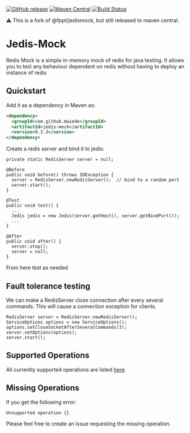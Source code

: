 [![GitHub release](https://img.shields.io/github/v/tag/mwiede/jedis-mock)](https://github.com/mwiede/jedis-mock/releases/latest)
[![Maven Central](https://maven-badges.herokuapp.com/maven-central/com.github.mwiede/jedis-mock/badge.svg)](https://maven-badges.herokuapp.com/maven-central/com.github.mwiede/jedis-mock)
[![Build Status](https://api.travis-ci.org/mwiede/jedis-mock.svg?branch=master)](https://travis-ci.org/mwiede/jedis-mock)

:warning: This is a fork of @fppt/jedismock, but still released to maven central.

# Jedis-Mock

Redis Mock is a simple in-memory mock of redis for java testing. 
It allows you to test any behaviour dependent on redis without having to deploy an instance of redis

## Quickstart 

Add it as a dependency in Maven as:

```xml
<dependency>
  <groupId>com.github.mwiede</groupId>
  <artifactId>jedis-mock</artifactId>
  <version>0.3.3</version>
</dependency>
```

Create a redis server and bind it to jedis:

```
private static RedisServer server = null;

@Before
public void before() throws IOException {
  server = RedisServer.newRedisServer();  // bind to a random port
  server.start();
}

@Test
public void test() {
  ...
  Jedis jedis = new Jedis(server.getHost(), server.getBindPort());
  ...
}

@After
public void after() {
  server.stop();
  server = null;
}
```

From here test as needed

## Fault tolerance testing

We can make a RedisServer close connection after every several commands. This will cause a connection exception for clients.

```
RedisServer server = RedisServer.newRedisServer();
ServiceOptions options = new ServiceOptions();
options.setCloseSocketAfterSeveralCommands(3);
server.setOptions(options);
server.start();
```

## Supported Operations

All currently supported operations are listed [here](https://github.com/mwiede/jedis-mock/blob/master/src/main/java/com/github/fppt/jedismock/operations/OperationFactory.java)

## Missing Operations

If you get the following error:

```
Unsupported operation {}
```

Please feel free to create an issue requesting the missing operation.

